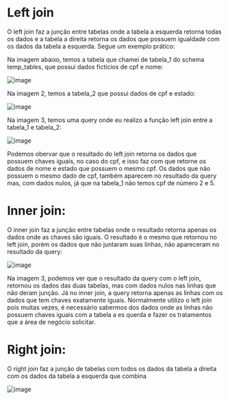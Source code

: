 # Left join 
O left join faz a junção entre tabelas onde a tabela a esquerda retorna todas os dados e a 
tabela a direita retorna os dados que possuem igualdade com os dados da tabela a esquerda. Segue 
um exemplo prático:

Na imagem abaixo, temos a tabela que chamei de tabela_1 do schema temp_tables, que possui dados fictícios de cpf e nome:

![image](https://github.com/jucafernando/joins/assets/21082881/dcdefcb0-d09e-470f-ad6e-033b711e2dfd)

Na imagem 2, temos a tabela_2 que possui dados de cpf e estado:

![image](https://github.com/jucafernando/joins/assets/21082881/4629fa0c-c2f4-4267-a329-9f837c2bbe17)

Na imagem 3, temos uma query onde eu realizo a função left join entre a tabela_1 e tabela_2:


![image](https://github.com/jucafernando/joins/assets/21082881/e92fe10d-565d-45ac-8be2-5b9b1673b1fd)

Podemos obervar que o resultado do left join retorna os dados que possuem chaves iguais, no caso do cpf, e isso faz com 
que retorne os dados de nome e estado que possuem o mesmo cpf. Os dados que não possuem o mesmo dado de cpf, também 
aparecem no resultado da query mas, com dados nulos, já que na tabela_1 não temos cpf de número 2 e 5. 


# Inner join:

O inner join faz a junção entre tabelas onde o resultado retorna apenas os dados onde as chaves são iguais. O resultado 
é o mesmo que retornou no left join, porém os dados que não juntaram suas linhas, não apareceram no resultado da query:

![image](https://github.com/jucafernando/joins/assets/21082881/b6b28946-f828-4c8b-abc0-6399dde49024)

Na imagem 3, podemos ver que o resultado da query com o left join, retornou os dados das duas tabelas, mas com dados nulos 
nas linhas que não deram junção. 
Já no inner join, a query retorna apenas as linhas com os dados que tem chaves exatamente iguais. Normalmente utilizo o 
left join pois muitas vezes, é necessário sabermos dos dados onde as linhas não possuem chaves iguais com a tabela a es
querda e fazer os tratamentos que a área de negócio solicitar. 

# Right join:

O right join faz a junção de tabelas com todos os dados da tabela a direita com os dados da tabela a esquerda que 
combina


![image](https://github.com/jucafernando/joins/assets/21082881/21df18d7-9706-478a-aad0-bcbff24c86a1)





